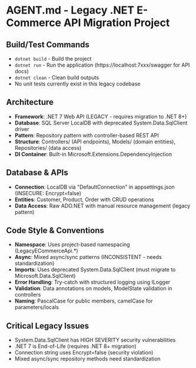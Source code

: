 # AGENT.md - Legacy .NET E-Commerce API Migration Project

## Build/Test Commands
- `dotnet build` - Build the project
- `dotnet run` - Run the application (https://localhost:7xxx/swagger for API docs)
- `dotnet clean` - Clean build outputs
- No unit tests currently exist in this legacy codebase

## Architecture
- **Framework**: .NET 7 Web API (LEGACY - requires migration to .NET 8+)
- **Database**: SQL Server LocalDB with deprecated System.Data.SqlClient driver
- **Pattern**: Repository pattern with controller-based REST API
- **Structure**: Controllers/ (API endpoints), Models/ (domain entities), Repositories/ (data access)
- **DI Container**: Built-in Microsoft.Extensions.DependencyInjection

## Database & APIs
- **Connection**: LocalDB via "DefaultConnection" in appsettings.json (INSECURE: Encrypt=false)
- **Entities**: Customer, Product, Order with CRUD operations
- **Data Access**: Raw ADO.NET with manual resource management (legacy pattern)

## Code Style & Conventions
- **Namespace**: Uses project-based namespacing (LegacyECommerceApi.*)
- **Async**: Mixed async/sync patterns (INCONSISTENT - needs standardization)
- **Imports**: Uses deprecated System.Data.SqlClient (must migrate to Microsoft.Data.SqlClient)
- **Error Handling**: Try-catch with structured logging using ILogger
- **Validation**: Data annotations on models, ModelState validation in controllers
- **Naming**: PascalCase for public members, camelCase for parameters/locals

## Critical Legacy Issues
- System.Data.SqlClient has HIGH SEVERITY security vulnerabilities
- .NET 7 is End-of-Life (requires .NET 8+ migration)
- Connection string uses Encrypt=false (security violation)
- Mixed async/sync repository methods need standardization

